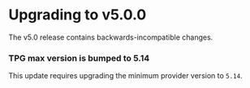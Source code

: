 # Upgrading to v5.0.0

The v5.0 release contains backwards-incompatible changes.

### TPG max version is bumped to 5.14
This update requires upgrading the minimum provider version to `5.14`.
